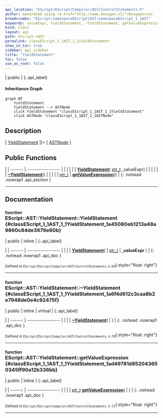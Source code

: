 ```yaml
---
api_location: "EScript/EScript/Compiler/AST/ControlStatements.h"
author: Generated using <a href="http://www.doxygen.nl/">Doxygen</a>
breadcrumbs: "EScript:namespaceEScript|AST:namespaceEScript_1_1AST"
keywords: valueExpr, YieldStatement, ~YieldStatement, getValueExpression
kind: class
layout: api
path: EScript->AST
permalink: classEScript_1_1AST_1_1YieldStatement
show_in_toc: true
sidebar: api_sidebar
title: "YieldStatement"
toc: false
use_as_root: false
---
```


| public |
{:.api_label}

#### Inheritance Graph

```mermaid
graph BT
	YieldStatement
	YieldStatement --> ASTNode
	click YieldStatement "classEScript_1_1AST_1_1YieldStatement"
	click ASTNode "classEScript_1_1AST_1_1ASTNode"
```

## Description

[ [YieldStatement](classEScript_1_1AST_1_1YieldStatement) ]|> [ [ASTNode](classEScript_1_1AST_1_1ASTNode) ]



## Public Functions

|
| ------: | ----------------- |
|  | |
|  | **[YieldStatement](#classEScript_1_1AST_1_1YieldStatement_1a45080eb1213a48a9860c84de3679e60b)**( [ptr_t](classEScript_1_1AST_1_1ASTNode#classEScript_1_1AST_1_1ASTNode_1a3b66b4450e328f61c873204f6e4183a5)  _valueExpr) |
|  | |
|  | **[~YieldStatement](#classEScript_1_1AST_1_1YieldStatement_1a6f4d612c3caa8b2e7948de0e4c92475f)**() |
|  | |
| [ptr_t](classEScript_1_1AST_1_1ASTNode#classEScript_1_1AST_1_1ASTNode_1a3b66b4450e328f61c873204f6e4183a5) | **[getValueExpression](#classEScript_1_1AST_1_1YieldStatement_1ad49781d852043650345ff90a12b336bb)**() |
{: .nohead .nowrap1 .api_section }


-------------------------------------------------------------------

## Documentation

### <small>function</small><br/> EScript::AST::YieldStatement::YieldStatement {#classEScript_1_1AST_1_1YieldStatement_1a45080eb1213a48a9860c84de3679e60b}

| public | inline |
{:.api_label}

|
| ------: | ----------------- |
|  |
|  **[YieldStatement](#classEScript_1_1AST_1_1YieldStatement_1a45080eb1213a48a9860c84de3679e60b)**( |  [ptr_t](classEScript_1_1AST_1_1ASTNode#classEScript_1_1AST_1_1ASTNode_1a3b66b4450e328f61c873204f6e4183a5)  | **_valueExpr** ) |
{: .nohead .nowrap1 .api_doc }





<sub>Defined in `EScript/EScript/Compiler/AST/ControlStatements.h:69`</sub>{:style="float: right"}

-------------------------------------------------------------------

### <small>function</small><br/> EScript::AST::YieldStatement::~YieldStatement {#classEScript_1_1AST_1_1YieldStatement_1a6f4d612c3caa8b2e7948de0e4c92475f}

| public | inline | virtual |
{:.api_label}

|
| ------: | ----------------- |
|  |
|  **[~YieldStatement](#classEScript_1_1AST_1_1YieldStatement_1a6f4d612c3caa8b2e7948de0e4c92475f)**( |  ) |
{: .nohead .nowrap1 .api_doc }





<sub>Defined in `EScript/EScript/Compiler/AST/ControlStatements.h:70`</sub>{:style="float: right"}

-------------------------------------------------------------------

### <small>function</small><br/> EScript::AST::YieldStatement::getValueExpression {#classEScript_1_1AST_1_1YieldStatement_1ad49781d852043650345ff90a12b336bb}

| public | inline |
{:.api_label}

|
| ------: | ----------------- |
|  |
| [ptr_t](classEScript_1_1AST_1_1ASTNode#classEScript_1_1AST_1_1ASTNode_1a3b66b4450e328f61c873204f6e4183a5) **[getValueExpression](#classEScript_1_1AST_1_1YieldStatement_1ad49781d852043650345ff90a12b336bb)**( |  ) |
{: .nohead .nowrap1 .api_doc }





<sub>Defined in `EScript/EScript/Compiler/AST/ControlStatements.h:71`</sub>{:style="float: right"}

-------------------------------------------------------------------

